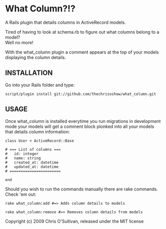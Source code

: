 What Column?!?
==============

A Rails plugin that details columns in ActiveRecord models.

Tired of having to look at schema.rb to figure out what columns belong to a model?  
Well no more!

With the what_column plugin a comment appears at the top of your models displaying the column details.

INSTALLATION
------------
Go into your Rails folder and type:

    script/plugin install git://github.com/thechrisoshow/what_column.git

USAGE
------------
Once what_column is installed everytime you run migrations in development mode your models will get a comment block plonked into all your models that details column information:

    class User < ActiveRecord::Base

    # === List of columns ===
    #   id: integer
    #   name: string
    #   created_at: datetime
    #   updated_at: datetime
    # =======================

    end


Should you wish to run the commands manually there are rake commands.  Check 'em out:

    rake what_column:add #=> Adds column details to models
  
    rake what_column:remove #=> Removes column details from models


Copyright (c) 2009 Chris O'Sullivan, released under the MIT license
